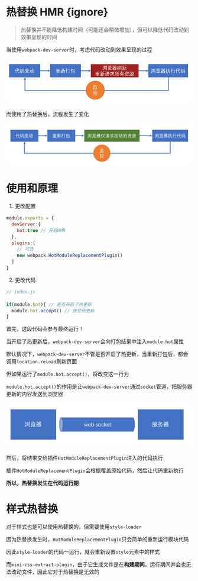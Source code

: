 # 热替换 HMR {ignore}

> 热替换并不能降低构建时间（可能还会稍微增加），但可以降低代码改动到效果呈现的时间

当使用`webpack-dev-server`时，考虑代码改动到效果呈现的过程

![|400](assets/2020-02-21-14-20-49.png)

而使用了热替换后，流程发生了变化

![|400](assets/2020-02-21-14-22-32.png)

# 使用和原理

1. 更改配置

```js
module.exports = {
  devServer:{
    hot:true // 开启HMR
  },
  plugins:[ 
    // 可选
    new webpack.HotModuleReplacementPlugin()
  ]
}
```

2. 更改代码

```js
// index.js

if(module.hot){ // 是否开启了热更新
  module.hot.accept() // 接受热更新
}
```

首先，这段代码会参与最终运行！

当开启了热更新后，`webpack-dev-server`会向打包结果中注入`module.hot`属性

默认情况下，`webpack-dev-server`不管是否开启了热更新，当重新打包后，都会调用`location.reload`刷新页面

但如果运行了`module.hot.accept()`，将改变这一行为

`module.hot.accept()`的作用是让`webpack-dev-server`通过`socket`管道，把服务器更新的内容发送到浏览器

![|300](assets/2020-02-21-14-34-05.png)

然后，将结果交给插件`HotModuleReplacementPlugin`注入的代码执行

插件`HotModuleReplacementPlugin`会根据覆盖原始代码，然后让代码重新执行

**所以，热替换发生在代码运行期**

# 样式热替换

对于样式也是可以使用热替换的，但需要使用`style-loader`

因为热替换发生时，`HotModuleReplacementPlugin`只会简单的重新运行模块代码

因此`style-loader`的代码一运行，就会重新设置`style`元素中的样式

而`mini-css-extract-plugin`，由于它生成文件是在**构建期间**，运行期间并会也无法改动文件，因此它对于热替换是无效的